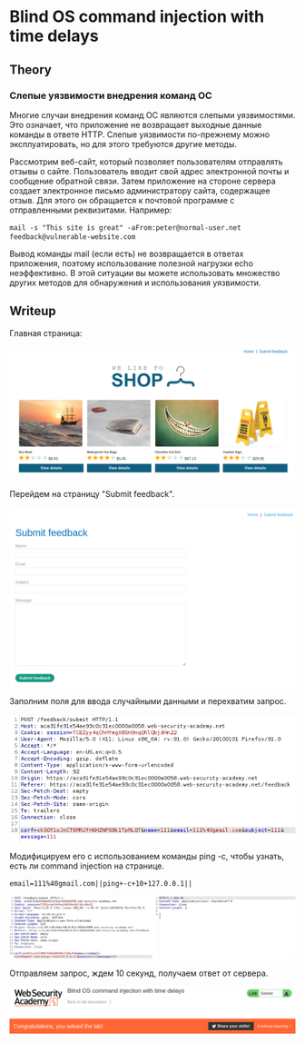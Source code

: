 # Blind OS command injection with time delays

## Theory

<h3>Слепые уязвимости внедрения команд ОС</h3>

Многие случаи внедрения команд ОС являются слепыми уязвимостями. Это означает, что приложение не возвращает выходные данные команды в ответе HTTP. Слепые уязвимости по-прежнему можно эксплуатировать, но для этого требуются другие методы.

Рассмотрим веб-сайт, который позволяет пользователям отправлять отзывы о сайте. Пользователь вводит свой адрес электронной почты и сообщение обратной связи. Затем приложение на стороне сервера создает электронное письмо администратору сайта, содержащее отзыв. Для этого он обращается к почтовой программе с отправленными реквизитами. Например:
```
mail -s "This site is great" -aFrom:peter@normal-user.net feedback@vulnerable-website.com
```

Вывод команды mail (если есть) не возвращается в ответах приложения, поэтому использование полезной нагрузки echo неэффективно. В этой ситуации вы можете использовать множество других методов для обнаружения и использования уязвимости.

## Writeup

Главная страница:

![](https://github.com/fobblified/Writeups/blob/main/Portswigger/Command_injection/Blind_OS_command_injection_with_time_delays/assets/1.png)

Перейдем на страницу "Submit feedback".

![](https://github.com/fobblified/Writeups/blob/main/Portswigger/Command_injection/Blind_OS_command_injection_with_time_delays/assets/2.png)

Заполним поля для ввода случайными данными и перехватим запрос.

![](https://github.com/fobblified/Writeups/blob/main/Portswigger/Command_injection/Blind_OS_command_injection_with_time_delays/assets/3.png)

Модифицируем его с использованием команды ping -c, чтобы узнать, есть ли command injection на странице.
```
email=111%40gmail.com||ping+-c+10+127.0.0.1||
```

![](https://github.com/fobblified/Writeups/blob/main/Portswigger/Command_injection/Blind_OS_command_injection_with_time_delays/assets/4.png)

Отправляем запрос, ждем 10 секунд, получаем ответ от сервера.

![](https://github.com/fobblified/Writeups/blob/main/Portswigger/Command_injection/Blind_OS_command_injection_with_time_delays/assets/5.png)

